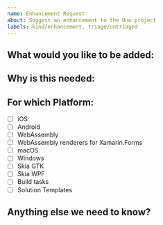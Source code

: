 ```yaml
---
name: Enhancement Request
about: Suggest an enhancement to the Uno project
labels: kind/enhancement, triage/untriaged
---
```


<!-- Please only use this template for submitting enhancement requests -->

## What would you like to be added:

## Why is this needed:

## For which Platform:

- [ ] iOS
- [ ] Android
- [ ] WebAssembly
- [ ] WebAssembly renderers for Xamarin.Forms
- [ ] macOS
- [ ] Windows
- [ ] Skia GTK
- [ ] Skia WPF
- [ ] Build tasks
- [ ] Solution Templates

## Anything else we need to know?

